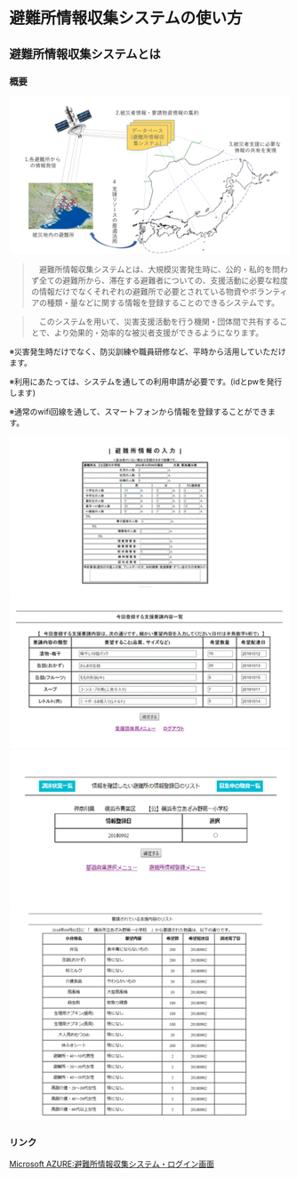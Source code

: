 ﻿### 

避難所情報収集システムの使い方
============

避難所情報収集システムとは
------------

### 概要

![システム利用イメージ](https://github.com/dronebird/eisf/blob/master/image100.gif "システム利用イメージ")

>　避難所情報収集システムとは、大規模災害発生時に、公的・私的を問わず全ての避難所から、滞在する避難者についての、支援活動に必要な粒度の情報だけでなくそれぞれの避難所で必要とされている物資やボランティアの種類・量などに関する情報を登録することのできるシステムです。

>　このシステムを用いて、災害支援活動を行う機関・団体間で共有することで、より効果的・効率的な被災者支援ができるようになります。
>
※災害発生時だけでなく、防災訓練や職員研修など、平時から活用していただけます。
>
※利用にあたっては、システムを通しての利用申請が必要です。(idとpwを発行します)
>
※通常のwifi回線を通して、スマートフォンから情報を登録することができます。

![情報入力画面1](https://github.com/dronebird/eisf/blob/master/image101.gif "避難所に滞在する被災者の内訳")
![情報入力画面2](https://github.com/dronebird/eisf/blob/master/image102.gif "避難所に必要な物資の内訳")
![情報表示モード選択画面](https://github.com/dronebird/eisf/blob/master/image103.gif "未調達・調達済み・全表示の選択")
![物資要請内容表示画面](https://github.com/dronebird/eisf/blob/master/image104.gif "要請内容の表示画面")



### リンク

[Microsoft AZURE:避難所情報収集システム・ログイン画面](http://cns.japanwest.cloudapp.azure.com/LoginASystem.php)

